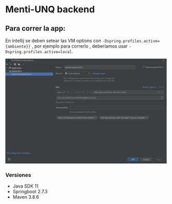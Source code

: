 # Menti-UNQ backend

## Para correr la app:

En intellij se deben setear las VM options con `-Dspring.profiles.active={ambiente}}` , por ejemplo para correrlo , deberíamos usar `-Dspring.profiles.active=local`.

![configImage.png](/src/main/resources/configImage.png)

### Versiones
- Java SDK 11
- Springboot 2.7.3
- Maven 3.8.6
